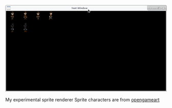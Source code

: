 
![](https://github.com/izz-j/mariko/raw/master/sprites-preview.png)


My experimental sprite renderer
Sprite characters are from [opengameart](https://opengameart.org/)

